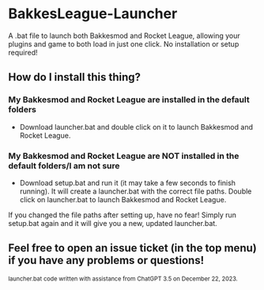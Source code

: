 # BakkesLeague-Launcher
A .bat file to launch both Bakkesmod and Rocket League, allowing your plugins and game to both load in just one click. No installation or setup required!

## How do I install this thing?
### My Bakkesmod and Rocket League are installed in the default folders
* Download launcher.bat and double click on it to launch Bakkesmod and Rocket League.
### My Bakkesmod and Rocket League are NOT installed in the default folders/I am not sure
* Download setup.bat and run it (it may take a few seconds to finish running). It will create a launcher.bat with the correct file paths. Double click on launcher.bat to launch Bakkesmod and Rocket League.

If you changed the file paths after setting up, have no fear! Simply run setup.bat again and it will give you a new, updated launcher.bat.
## Feel free to open an issue ticket (in the top menu) if you have any problems or questions!

<sub> launcher.bat code written with assistance from ChatGPT 3.5 on December 22, 2023. </sub>